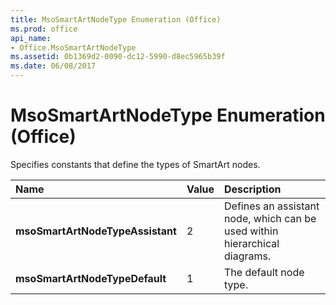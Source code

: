 ```yaml
---
title: MsoSmartArtNodeType Enumeration (Office)
ms.prod: office
api_name:
- Office.MsoSmartArtNodeType
ms.assetid: 0b1369d2-0090-dc12-5990-d8ec5965b39f
ms.date: 06/08/2017
---
```



# MsoSmartArtNodeType Enumeration (Office)

Specifies constants that define the types of SmartArt nodes.



|**Name**|**Value**|**Description**|
|:-----|:-----|:-----|
|**msoSmartArtNodeTypeAssistant**|2|Defines an assistant node, which can be used within hierarchical diagrams.|
|**msoSmartArtNodeTypeDefault**|1|The default node type.|

